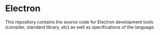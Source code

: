# Electron
This repository contains the source code for Electron development tools (compiler, standard library, etc) as well as specifications of the language.
